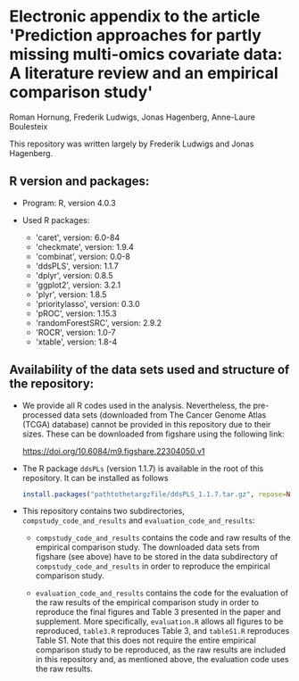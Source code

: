 # Electronic appendix to the article 'Prediction approaches for partly missing multi-omics covariate data: A literature review and an empirical comparison study'

Roman Hornung, Frederik Ludwigs, Jonas Hagenberg, Anne-Laure Boulesteix

This repository was written largely by Frederik Ludwigs and Jonas Hagenberg.

## R version and packages:

- Program: R, version 4.0.3

- Used R packages:

  - 'caret', version: 6.0-84
  - 'checkmate', version: 1.9.4
  - 'combinat', version: 0.0-8
  - 'ddsPLS', version: 1.1.7
  - 'dplyr', version: 0.8.5
  - 'ggplot2', version: 3.2.1
  - 'plyr', version: 1.8.5
  - 'prioritylasso', version: 0.3.0
  - 'pROC', version: 1.15.3 
  - 'randomForestSRC', version: 2.9.2 
  - 'ROCR', version: 1.0-7
  - 'xtable', version: 1.8-4

## Availability of the data sets used and structure of the repository:

- We provide all R codes used in the analysis. Nevertheless,
  the pre-processed data sets (downloaded from The Cancer Genome
  Atlas (TCGA) database) cannot be provided in this repository due to their sizes.
  These can be downloaded from figshare using the following link:
  
  https://doi.org/10.6084/m9.figshare.22304050.v1
  
- The R package `ddsPLs` (version 1.1.7) is available in the root of this
  repository. It can be installed as follows

  ```r
  install.packages("pathtothetargzfile/ddsPLS_1.1.7.tar.gz", repose=NULL, type="source")
  ```
  
- This repository contains two subdirectories, `compstudy_code_and_results` and `evaluation_code_and_results`:

  - `compstudy_code_and_results` contains the code and raw results of the empirical comparison study. The downloaded data sets from figshare (see above) have to be stored in the data subdirectory of `compstudy_code_and_results` in order to reproduce the empirical comparison study.

  - `evaluation_code_and_results` contains the code for the evaluation of the raw results of the empirical comparison study in order to reproduce the final figures and Table 3 presented in the paper and supplement. More specifically, `evaluation.R` allows all figures to be reproduced, `table3.R` reproduces Table 3, and `tableS1.R` reproduces Table S1. Note that this does not require the entire empirical comparison study to be reproduced, as the raw results are included in this repository and, as mentioned above, the evaluation code uses the raw results.
